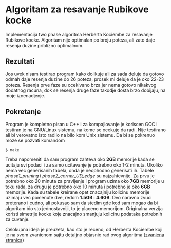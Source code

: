 # Algoritam za resavanje Rubikove kocke
Implementacija two phase algoritma Herberta Kociembe za resavanje Rubikove kocke.
Algoritam nije optimalan po broju poteza, ali zato daje resenja duzine priblizno optimalnom. 

## Rezultati
Jos uvek nisam testirao program kako dolikuje ali za sada deluje da gotovo odmah daje resenja duzine do 26 poteza, prosek mi deluje da je oko 22-23 poteza.
Resenja prve faze su ocekivano brza jer nema gotovo nikakvog dodatnog racuna, dok se resenja druge faze takodje dosta brzo dobijaju, na moje iznenadjenje.

## Pokretanje
Program je kompletno pisan u C++ i za kompajlovanje je koriscen GCC i testiran je na GNU/Linux sistemu, na kome se ocekuje da radi. Nije testirano ali bi verovatno isto radilo na bilo kom Unix sistemu. Da bi se pokrenuo moze se pozvati komandom 
```shell
$ make
```
Treba napomeniti da sam program zahteva oko **2GB** memorije kada se ucitaju svi podaci i za samo ucitavanje je potrebno oko 1-2 minuta. Ukoliko nema vec generisanih tabela, onda je neophodno generisati ih. Tabele *phase1_pruning* i *phase2_corner_UD_edge* su najzahtevnije. Za prvu je potrebno oko 20 minuta za pravljenje i program uzima oko **7GB** memorije u toku rada, za drugu je potrebno oko 10 minuta i potrebno je oko **6GB** memorije.
Kada su tabele kreirane opet znacajniju kolicinu memorije uzimaju vec pomenute dve, redom **1.5GB** i **4.6GB**. 
Ovo naravno zvuci preterano i cudno, ali pokusao sam da stedim gde kod sam mogao da bi algoritam bio sto jednostavniji, to je placeno memorijom. Originalna verzija koristi simetrije kocke koje znacajno smanjuju kolicinu podataka potrebnih za cuvanje.

Celokupna ideja je preuzeta, kao sto je receno, od Herberta Kociembe koji je na svom zvanicnom sajtu detaljno objasnio rad ovog algoritma ([zvanicna stranica])

[zvanicna stranica]: http://kociemba.org/cube.htm